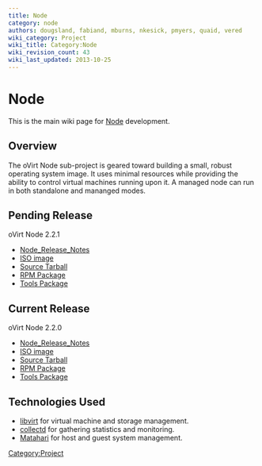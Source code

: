```yaml
---
title: Node
category: node
authors: dougsland, fabiand, mburns, nkesick, pmyers, quaid, vered
wiki_category: Project
wiki_title: Category:Node
wiki_revision_count: 43
wiki_last_updated: 2013-10-25
---
```


# Node

This is the main wiki page for [Node](Node) development.

## Overview

The oVirt Node sub-project is geared toward building a small, robust operating system image. It uses minimal resources while providing the ability to control virtual machines running upon it. A managed node can run in both standalone and mananged modes.

## Pending Release

oVirt Node 2.2.1

*   [Node_Release_Notes](Node_Release_Notes)
*   [ISO image](http://ovirt.org/releases/nightly/binary/ovirt-node-image-2.2.1-1.1.iso)
*   [Source Tarball](http://ovirt.org/releases/nightly/src/ovirt-node-2.2.1.tar.gz)
*   [RPM Package](http://ovirt.org/releases/nightly/fedora/16/ovirt-node-2.2.1-1.fc16.noarch.rpm)
*   [Tools Package](http://ovirt.org/releases/nightly/fedora/16/ovirt-node-tools-2.2.1-1.fc16.noarch.rpm)

## Current Release

oVirt Node 2.2.0

*   [Node_Release_Notes](Node_Release_Notes)
*   [ISO image](http://ovirt.org/releases/stable/binary/ovirt-node-image-2.2.0-0.iso)
*   [Source Tarball](http://ovirt.org/releases/stable/src/ovirt-node-2.2.0.tar.gz)
*   [RPM Package](http://ovirt.org/releases/stable/fedora/16/ovirt-node-2.2.0-1.fc16.noarch.rpm)
*   [Tools Package](http://ovirt.org/releases/stable/fedora/16/ovirt-node-tools-2.2.0-1.fc16.noarch.rpm)

## Technologies Used

*   [libvirt](http://libvirt.org/) for virtual machine and storage management.
*   [collectd](http://collectd.org/) for gathering statistics and monitoring.
*   [Matahari](http://matahari.fedorahosted.org) for host and guest system management.

<Category:Project>
